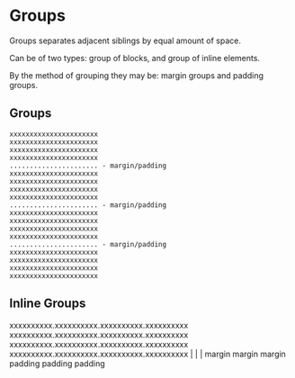 # Groups

Groups separates adjacent siblings by equal amount of space.

Can be of two types: group of blocks, and group of inline elements.

By the method of grouping they may be: margin groups and padding groups.

## Groups

```
xxxxxxxxxxxxxxxxxxxxxx
xxxxxxxxxxxxxxxxxxxxxx
xxxxxxxxxxxxxxxxxxxxxx
xxxxxxxxxxxxxxxxxxxxxx
...................... - margin/padding
xxxxxxxxxxxxxxxxxxxxxx
xxxxxxxxxxxxxxxxxxxxxx
xxxxxxxxxxxxxxxxxxxxxx
xxxxxxxxxxxxxxxxxxxxxx
...................... - margin/padding
xxxxxxxxxxxxxxxxxxxxxx
xxxxxxxxxxxxxxxxxxxxxx
xxxxxxxxxxxxxxxxxxxxxx
xxxxxxxxxxxxxxxxxxxxxx
...................... - margin/padding
xxxxxxxxxxxxxxxxxxxxxx
xxxxxxxxxxxxxxxxxxxxxx
xxxxxxxxxxxxxxxxxxxxxx
xxxxxxxxxxxxxxxxxxxxxx
```

## Inline Groups

xxxxxxxxxx.xxxxxxxxxx.xxxxxxxxxx.xxxxxxxxxx
xxxxxxxxxx.xxxxxxxxxx.xxxxxxxxxx.xxxxxxxxxx
xxxxxxxxxx.xxxxxxxxxx.xxxxxxxxxx.xxxxxxxxxx
xxxxxxxxxx.xxxxxxxxxx.xxxxxxxxxx.xxxxxxxxxx
          |          |          |
          margin     margin     margin
          padding    padding    padding
